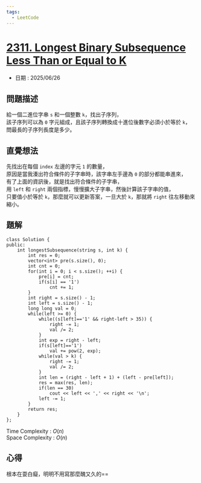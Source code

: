 ```yaml
---
tags:
  - LeetCode
---
```


# [2311. Longest Binary Subsequence Less Than or Equal to K](https://leetcode.com/problems/longest-binary-subsequence-less-than-or-equal-to-k/description/)  

+ 日期 : 2025/06/26  

## 問題描述  

給一個二進位字串 `s` 和一個整數 `k`，找出子序列，  
該子序列可以為 `0` 字元組成，且該子序列轉換成十進位後數字必須小於等於 `k`，  
問最長的子序列長度是多少。  

## 直覺想法  

先找出在每個 `index` 左邊的字元 `1` 的數量，  
原因是當我湊出符合條件的子字串時，該字串左手邊為 `0` 的部分都能串進來，  
有了上面的資訊後，就是找出符合條件的子字串，  
用 `left` 和 `right` 兩個指標，慢慢擴大子字串，然後計算該子字串的值，  
只要值小於等於 `k`，那麼就可以更新答案，一旦大於 `k`，那就將 `right` 往左移動來縮小。  

## 題解  

```cpp=
class Solution {
public:
    int longestSubsequence(string s, int k) {
        int res = 0;
        vector<int> pre(s.size(), 0);
        int cnt = 0;
        for(int i = 0; i < s.size(); ++i) {
            pre[i] = cnt;
            if(s[i] == '1')
                cnt += 1;
        }
        int right = s.size() - 1;
        int left = s.size() - 1;
        long long val = 0;
        while(left >= 0) {
            while((s[left]=='1' && right-left > 35)) {
                right -= 1;
                val /= 2;
            }
            int exp = right - left;
            if(s[left]=='1')
                val += pow(2, exp);
            while(val > k) {
                right -= 1;
                val /= 2;
            }
            int len = (right - left + 1) + (left - pre[left]);
            res = max(res, len);
            if(len == 30)
                cout << left << ',' << right << '\n';
            left -= 1;
        }
        return res;
    }
};
```

Time Complexity : $O(n)$  
Space Complexity : $O(n)$  

## 心得  

根本在耍白癡，明明不用寫那麼醜又久的==
